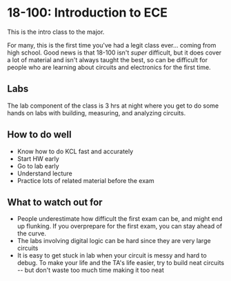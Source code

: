 # 18-100: Introduction to ECE

This is the intro class to the major.

For many, this is the first time you've had a legit class ever...
coming from high school. Good news is that 18-100 isn't _super_ difficult,
but it does cover a lot of material and isn't always taught the best,
so can be difficult for people who are learning about circuits and
electronics for the first time.

## Labs

The lab component of the class is 3 hrs at night where you get to
do some hands on labs with building, measuring, and analyzing circuits.

## How to do well

- Know how to do KCL fast and accurately
- Start HW early
- Go to lab early
- Understand lecture
- Practice lots of related material before the exam

## What to watch out for

- People underestimate how difficult the first exam can be, and might end up flunking. If you overprepare for the first exam, you can stay ahead of the curve.
- The labs involving digital logic can be hard since they are very large circuits
- It is easy to get stuck in lab when your circuit is messy and hard to debug. To make your life and the TA's life easier, try to build neat circuits -- but don't waste too much time making it too neat